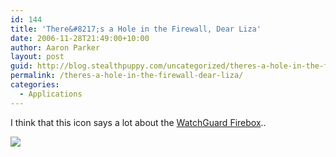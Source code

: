 ```yaml
---
id: 144
title: 'There&#8217;s a Hole in the Firewall, Dear Liza'
date: 2006-11-28T21:49:00+10:00
author: Aaron Parker
layout: post
guid: http://blog.stealthpuppy.com/uncategorized/theres-a-hole-in-the-firewall-dear-liza
permalink: /theres-a-hole-in-the-firewall-dear-liza/
categories:
  - Applications
---
```

I think that this icon says a lot about the [WatchGuard Firebox](http://www.watchguard.com/)..

<img border="0" src="http://stealthpuppy.com/wp-content/uploads/2006/11/1000.14.206.WatchGuardFirebox.PNG" />